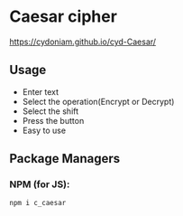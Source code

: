 # Caesar cipher
https://cydoniam.github.io/cyd-Caesar/
## Usage
- Enter text
- Select the operation(Encrypt or Decrypt)
- Select the shift
- Press the button
- Easy to use

## Package Managers

### NPM (for JS):

```bash
npm i c_caesar
```
